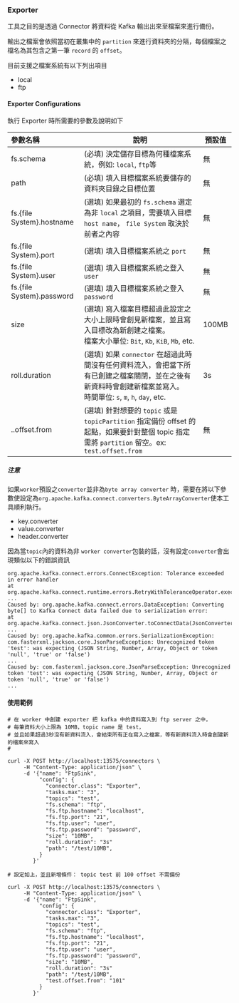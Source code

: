 ### Exporter

工具之目的是透過 Connector 將資料從 Kafka 輸出出來至檔案來進行備份。

輸出之檔案會依照當初在叢集中的 `partition` 來進行資料夾的分隔，每個檔案之檔名為其包含之第一筆 `record` 的 `offset`。

目前支援之檔案系統有以下列出項目

- local
- ftp

#### Exporter Configurations

執行 Exporter 時所需要的參數及說明如下

| 參數名稱                            | 說明                                                                                                              | 預設值   |
|:--------------------------------|-----------------------------------------------------------------------------------------------------------------|-------|
| fs.schema                       | (必填) 決定儲存目標為何種檔案系統，例如: `local`, `ftp`等                                                                          | 無     |
| path                            | (必填) 填入目標檔案系統要儲存的資料夾目錄之目標位置                                                                                     | 無     |
| fs.{file System}.hostname       | (選填) 如果最初的 `fs.schema` 選定為非 `local` 之項目，需要填入目標 `host name`， `file System` 取決於前者之內容                              | 無     |
| fs.{file System}.port           | (選填) 填入目標檔案系統之 `port`                                                                                           | 無     |
| fs.{file System}.user           | (選填) 填入目標檔案系統之登入 `user`                                                                                         | 無     |
| fs.{file System}.password       | (選填) 填入目標檔案系統之登入 `password`                                                                                     | 無     |
| size                            | (選填) 寫入檔案目標超過此設定之大小上限時會創見新檔案，並且寫入目標改為新創建之檔案。  <br/>檔案大小單位: `Bit`, `Kb`, `KiB`, `Mb`, etc.                       | 100MB |
| roll.duration                   | (選填) 如果 `connector` 在超過此時間沒有任何資料流入，會把當下所有已創建之檔案關閉，並在之後有新資料時會創建新檔案並寫入。  <br/>時間單位: `s`, `m`, `h`, `day`, etc.    | 3s    |
| <topic>.<partition>.offset.from | (選填) 針對想要的 `topic` 或是 `topicPartition` 指定備份 offset 的起點，如果要針對整個 topic 指定需將 `partition` 留空。ex: `test.offset.from` | 無     |

##### 注意

如果`worker`預設之`converter`並非為`byte array converter`
時，需要在將以下參數使設定為`org.apache.kafka.connect.converters.ByteArrayConverter`使本工具順利執行。

- key.converter
- value.converter
- header.converter

因為當`topic`內的資料為非 `worker converter`包裝的話，沒有設定`converter`會出現類似以下的錯誤資訊

```
org.apache.kafka.connect.errors.ConnectException: Tolerance exceeded in error handler
at org.apache.kafka.connect.runtime.errors.RetryWithToleranceOperator.execAndHandleError(RetryWithToleranceOperator.java:223)
...
Caused by: org.apache.kafka.connect.errors.DataException: Converting byte[] to Kafka Connect data failed due to serialization error:
at org.apache.kafka.connect.json.JsonConverter.toConnectData(JsonConverter.java:324)
...
Caused by: org.apache.kafka.common.errors.SerializationException: com.fasterxml.jackson.core.JsonParseException: Unrecognized token 'test': was expecting (JSON String, Number, Array, Object or token 'null', 'true' or 'false')
...
Caused by: com.fasterxml.jackson.core.JsonParseException: Unrecognized token 'test': was expecting (JSON String, Number, Array, Object or token 'null', 'true' or 'false')
...
```

#### 使用範例

```shell
# 在 worker 中創建 exporter 把 kafka 中的資料寫入到 ftp server 之中，
# 每筆資料大小上限為 10MB，topic name 是 test，
# 並且如果超過3秒沒有新資料流入，會結束所有正在寫入之檔案，等有新資料流入時會創建新的檔案來寫入
# 

curl -X POST http://localhost:13575/connectors \
     -H "Content-Type: application/json" \
     -d '{"name": "FtpSink",
          "config": {
            "connector.class": "Exporter",
            "tasks.max": "3",
            "topics": "test",
            "fs.schema": "ftp",
            "fs.ftp.hostname": "localhost",
            "fs.ftp.port": "21",
            "fs.ftp.user": "user",
            "fs.ftp.password": "password",
            "size": "10MB",
            "roll.duration": "3s"
            "path": "/test/10MB",
          }
        }'
```

```shell
# 設定如上，並且新增條件： topic test 前 100 offset 不需備份

curl -X POST http://localhost:13575/connectors \
     -H "Content-Type: application/json" \
     -d '{"name": "FtpSink",
          "config": {
            "connector.class": "Exporter",
            "tasks.max": "3",
            "topics": "test",
            "fs.schema": "ftp",
            "fs.ftp.hostname": "localhost",
            "fs.ftp.port": "21",
            "fs.ftp.user": "user",
            "fs.ftp.password": "password",
            "size": "10MB",
            "roll.duration": "3s"
            "path": "/test/10MB",
            "test.offset.from": "101"
          }
        }'
```